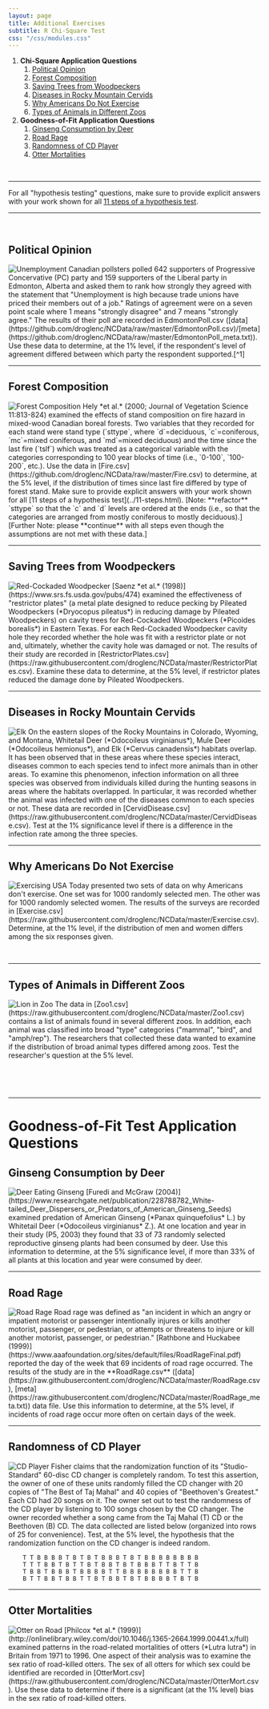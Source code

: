 ```yaml
---
layout: page
title: Additional Exercises
subtitle: R Chi-Square Test
css: "/css/modules.css"
---
```


1. **Chi-Square Application Questions**
    1. [Political Opinion](#political-opinion)
    1. [Forest Composition](#forest-composition)
    1. [Saving Trees from Woodpeckers](#saving-trees-from-woodpeckers)
    1. [Diseases in Rocky Mountain Cervids](#diseases-in-rocky-mountain-cervids)
    1. [Why Americans Do Not Exercise](#why-americans-do-not-exercise)
    1. [Types of Animals in Different Zoos](#types-of-animals-in-different-zoos)
1. **Goodness-of-Fit Application Questions**
    1. [Ginseng Consumption by Deer](#ginseng-consumption-by-deer)
    1. [Road Rage](#road-rage)
    1. [Randomness of CD Player](#randomness-of-cd-player)
    1. [Otter Mortalities](#otter-mortalities)

&nbsp;

----

<div class="alert alert-success">For all "hypothesis testing" questions, make sure to provide explicit answers with your work shown for all <a href="../11-steps">11 steps of a hypothesis test</a>.
</div>

----

&nbsp;

## Political Opinion
<img src="zimgs/unemployment.jpg" alt="Unemployment" class="img-right">
Canadian pollsters polled 642 supporters of Progressive Concervative (PC) party and 159 supporters of the Liberal party in Edmonton, Alberta and asked them to rank how strongly they agreed with the statement that "Unemployment is high because trade unions have priced their members out of a job." Ratings of agreement were on a seven point scale where 1 means "strongly disagree" and 7 means "strongly agree." The results of their poll are recorded in EdmontonPoll.csv ([data](https://github.com/droglenc/NCData/raw/master/EdmontonPoll.csv)/[meta](https://github.com/droglenc/NCData/raw/master/EdmontonPoll_meta.txt)). Use these data to determine, at the 1% level, if the respondent's level of agreement differed between which party the respondent supported.[^1]

----

## Forest Composition
<img src="zimgs/forestcomp.jpg" alt="Forest Composition" class="img-right">
Hely *et al.* (2000; Journal of Vegetation Science 11:813-824) examined the effects of stand composition on fire hazard in mixed-wood Canadian boreal forests.  Two variables that they recorded for each stand were stand type (`sttype`, where `d`=deciduous, `c`=coniferous, `mc`=mixed coniferous, and `md`=mixed deciduous) and the time since the last fire (`tslf`) which was treated as a categorical variable with the categories corresponding to 100 year blocks of time (i.e., `0-100`, `100-200`, etc.).  Use the data in [Fire.csv](https://github.com/droglenc/NCData/raw/master/Fire.csv) to determine, at the 5% level, if the distribution of times since last fire differed by type of forest stand.  Make sure to provide explicit answers with your work shown for all [11 steps of a hypothesis test](../11-steps.html).  [Note: **refactor** `sttype` so that the `c` and `d` levels are ordered at the ends (i.e., so that the categories are arranged from mostly coniferous to mostly deciduous).] [Further Note: please **continue** with all steps even though the assumptions are not met with these data.]

----

## Saving Trees from Woodpeckers
<img src="zimgs/red-cockaded-woodpecker.jpg" alt="Red-Cockaded Woodpecker" class="img-right">
[Saenz *et al.* (1998)](https://www.srs.fs.usda.gov/pubs/474) examined the effectiveness of "restrictor plates" (a metal plate designed to reduce pecking by Pileated Woodpeckers (*Dryocopus pileatus*) in reducing damage by Pileated Woodpeckers) on cavity trees for Red-Cockaded Woodpeckers (*Picoides borealis*) in Eastern Texas. For each Red-Cockaded Woodpecker cavity hole they recorded whether the hole was fit with a restrictor plate or not and, ultimately, whether the cavity hole was damaged or not. The results of their study are recorded in [RestrictorPlates.csv](https://raw.githubusercontent.com/droglenc/NCData/master/RestrictorPlates.csv). Examine these data to determine, at the 5% level, if restrictor plates reduced the damage done by Pileated Woodpeckers.

----

## Diseases in Rocky Mountain Cervids
<img src="zimgs/elk-inBanff.jpg" alt="Elk" class="img-right">
On the eastern slopes of the Rocky Mountains in Colorado, Wyoming, and Montana, Whitetail Deer (*Odocoileus virginianus*), Mule Deer (*Odocoileus hemionus*), and Elk (*Cervus canadensis*) habitats overlap. It has been observed that in these areas where these species interact, diseases common to each species tend to infect more animals than in other areas. To examine this phenomenon, infection information on all three species was observed from individuals killed during the hunting seasons in areas where the habitats overlapped. In particular, it was recorded whether the animal was infected with one of the diseases common to each species or not. These data are recorded in [CervidDisease.csv](https://raw.githubusercontent.com/droglenc/NCData/master/CervidDisease.csv). Test at the 1% significance level if there is a difference in the infection rate among the three species.

----

## Why Americans Do Not Exercise
<img src="zimgs/exercise1.jpg" alt="Exercising" class="img-right">
USA Today presented two sets of data on why Americans don't exercise. One set was for 1000 randomly selected men. The other was for 1000 randomly selected women. The results of the surveys are recorded in [Exercise.csv](https://raw.githubusercontent.com/droglenc/NCData/master/Exercise.csv). Determine, at the 1% level, if the distribution of men and women differs among the six responses given.

&nbsp;

----

## Types of Animals in Different Zoos
<img src="zimgs/zoo2.jpg" alt="Lion in Zoo" class="img-right">
The data in [Zoo1.csv](https://raw.githubusercontent.com/droglenc/NCData/master/Zoo1.csv) contains a list of animals found in several different zoos. In addition, each animal was classified into broad "type" categories ("mammal", "bird", and "amph/rep"). The researchers that collected these data wanted to examine if the distribution of broad animal types differed among zoos. Test the researcher's question at the 5% level.

&nbsp;

&nbsp;

----

# Goodness-of-Fit Test Application Questions
## Ginseng Consumption by Deer
<img src="zimgs/deer-eating-ginseng.jpg" alt="Deer Eating Ginseng" class="img-right">
[Furedi and McGraw (2004)](https://www.researchgate.net/publication/228788782_White-tailed_Deer_Dispersers_or_Predators_of_American_Ginseng_Seeds) examined predation of American Ginseng (*Panax quinquefolius* L.) by Whitetail Deer (*Odocoileus virginianus* Z.). At one location and year in their study (P5, 2003) they found that 33 of 73 randomly selected reproductive ginseng plants had been consumed by deer. Use this information to determine, at the 5% significance level, if more than 33% of all plants at this location and year were consumed by deer.

----

## Road Rage
<img src="zimgs/road-rage.jpg" alt="Road Rage" class="img-right">
Road rage was defined as "an incident in which an angry or impatient motorist or passenger intentionally injures or kills another motorist, passenger, or pedestrian, or attempts or threatens to injure or kill another motorist, passenger, or pedestrian." [Rathbone and Huckabee (1999)](https://www.aaafoundation.org/sites/default/files/RoadRageFinal.pdf) reported the day of the week that 69 incidents of road rage occurred. The results of the study are in the **RoadRage.csv** ([data](https://raw.githubusercontent.com/droglenc/NCData/master/RoadRage.csv), [meta](https://raw.githubusercontent.com/droglenc/NCData/master/RoadRage_meta.txt)) data file. Use this information to determine, at the 5% level, if incidents of road rage occur more often on certain days of the week.

----

## Randomness of CD Player
<img src="zimgs/cd-player.jpg" alt="CD Player" class="img-right">
Fisher claims that the randomization function of its "Studio-Standard" 60-disc CD changer is completely random. To test this assertion, the owner of one of these units randomly filled the CD changer with 20 copies of "The Best of Taj Mahal" and 40 copies of "Beethoven's Greatest."  Each CD had 20 songs on it. The owner set out to test the randomness of the CD player by listening to 100 songs chosen by the CD changer. The owner recorded whether a song came from the Taj Mahal (T) CD or the Beethoven (B) CD. The data collected are listed below (organized into rows of 25 for convenience). Test, at the 5% level, the hypothesis that the randomization function on the CD changer is indeed random.

```
    T T B B B B T B T B T B B B T B T B B B B B B B B
    T T T B B T B T T B T B B T B T B B B T T B T T B
    T B B T B B B T B B B B T T B B B B B B B B T T B
    B T T B B T B B T T B T B B T B T B B B B T B T B
```

----

## Otter Mortalities
<img src="zimgs/otter-on-road.jpg" alt="Otter on Road" class="img-right">
[Philcox *et al.* (1999)](http://onlinelibrary.wiley.com/doi/10.1046/j.1365-2664.1999.00441.x/full) examined patterns in the road-related mortalities of otters (*Lutra lutra*) in Britain from 1971 to 1996. One aspect of their analysis was to examine the sex ratio of road-killed otters. The sex of all otters for which sex could be identified are recorded in [OtterMort.csv](https://raw.githubusercontent.com/droglenc/NCData/master/OtterMort.csv). Use these data to determine if there is a significant (at the 1% level) bias in the sex ratio of road-killed otters.
